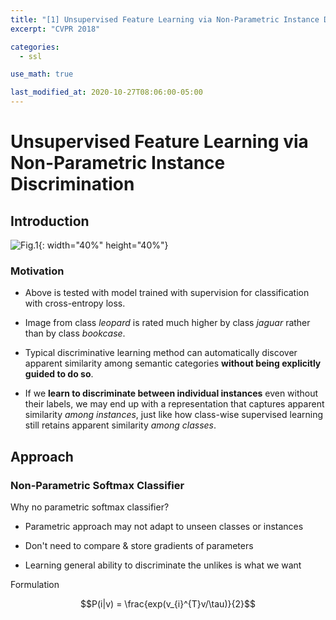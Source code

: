 ```yaml
---
title: "[1] Unsupervised Feature Learning via Non-Parametric Instance Discrimination"
excerpt: "CVPR 2018"

categories:
  - ssl

use_math: true

last_modified_at: 2020-10-27T08:06:00-05:00
---
```


# Unsupervised Feature Learning via Non-Parametric Instance Discrimination

## Introduction

![Fig.1]({{site.url}}/assets/images/npid_1.png){: width="40%" height="40%"}

### Motivation

- Above is tested with model trained with supervision for classification with cross-entropy loss. 

- Image from class *leopard* is rated much higher by class *jaguar* rather than by class *bookcase*.

- Typical discriminative learning method can automatically discover apparent similarity among semantic categories **without being explicitly guided to do so**.

- If we **learn to discriminate between individual instances** even without their labels, we may end up with a representation that captures apparent similarity *among instances*, just like how class-wise supervised learning still retains apparent similarity *among classes*.

## Approach

### Non-Parametric Softmax Classifier

Why no parametric softmax classifier?

- Parametric approach may not adapt to unseen classes or instances

- Don't need to compare & store gradients of parameters

- Learning general ability to discriminate the unlikes is what we want

Formulation

$$P(i|v) = \frac{exp(v_{i}^{T}v/\tau)}{2}$$
